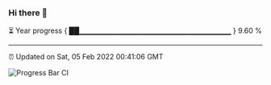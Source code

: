 ### Hi there 👋

⏳ Year progress { ██▁▁▁▁▁▁▁▁▁▁▁▁▁▁▁▁▁▁▁▁▁▁▁▁▁▁▁▁ } 9.60 %

---

⏰ Updated on Sat, 05 Feb 2022 00:41:06 GMT

![Progress Bar CI](https://github.com/liununu/liununu/workflows/Progress%20Bar%20CI/badge.svg)
